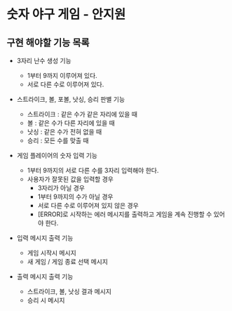 # 숫자 야구 게임 - 안지원
## 구현 해야할 기능 목록

- 3자리 난수 생성 기능
  - 1부터 9까지 이루어져 있다.
  - 서로 다른 수로 이루어져 있다.

- 스트라이크, 볼, 포볼, 낫싱, 승리 판별 기능
  - 스트라이크 : 같은 수가 같은 자리에 있을 때
  - 볼 : 같은 수가 다른 자리에 있을 때
  - 낫싱 : 같은 수가 전혀 없을 때
  - 승리 : 모든 수를 맞출 때

- 게임 플레이어의 숫자 입력 기능
  - 1부터 9까지의 서로 다른 수를 3자리 입력해야 한다.
  - 사용자가 잘못된 값을 입력할 경우
    - 3자리가 아닐 경우
    - 1부터 9까지의 수가 아닐 경우
    - 서로 다른 수로 이루어져 있지 않은 경우
    - [ERROR]로 시작하는 에러 메시지를 출력하고 게임을 계속 진행할 수 있어야 한다.

- 입력 메시지 출력 기능
  - 게임 시작시 메시지
  - 새 게임 / 게임 종료 선택 메시지

- 출력 메시지 출력 기능
  - 스트라이크, 볼, 낫싱 결과 메시지
  - 승리 시 메시지

